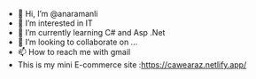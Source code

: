 - 👋 Hi, I’m @anaramanli
- 👀 I’m interested in IT
- 🌱 I’m currently learning C# and Asp .Net
- 💞️ I’m looking to collaborate on ...
- 📫 How to reach me with gmail
- This is my mini E-commerce site :https://cawearaz.netlify.app/

<!---
anaramanli/anaramanli is a ✨ special ✨ repository because its `README.md` (this file) appears on your GitHub profile.
You can click the Preview link to take a look at your changes.
--->
